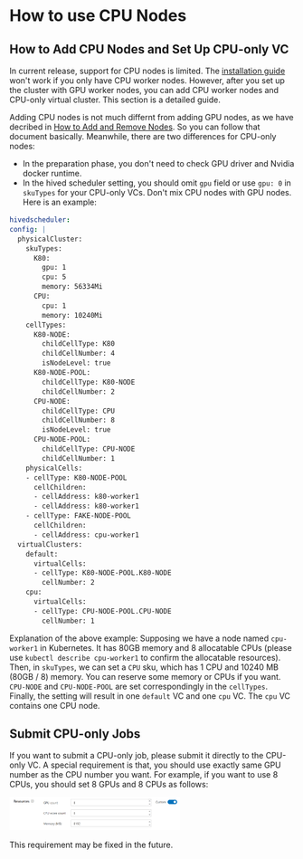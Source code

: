 # How to use CPU Nodes

## How to Add CPU Nodes and Set Up CPU-only VC

In current release, support for CPU nodes is limited. The [installation guide](./installation-guide.md) won't work if you only have CPU worker nodes. However, after you set up the cluster with GPU worker nodes, you can add CPU worker nodes and CPU-only virtual cluster. This section is a detailed guide.

Adding CPU nodes is not much differnt from adding GPU nodes, as we have decribed in [How to Add and Remove Nodes](./how-to-add-and-remove-nodes.md). So you can follow that document basically. Meanwhile, there are two differences for CPU-only nodes:

  - In the preparation phase, you don't need to check GPU driver and Nvidia docker runtime.
  - In the hived scheduler setting, you should omit `gpu` field or use `gpu: 0` in `skuTypes` for your CPU-only VCs. Don't mix CPU nodes with GPU nodes. Here is an example:

  ```yaml
  hivedscheduler:
  config: |
    physicalCluster:
      skuTypes:
        K80:
          gpu: 1
          cpu: 5
          memory: 56334Mi
        CPU:
          cpu: 1
          memory: 10240Mi
      cellTypes:
        K80-NODE:
          childCellType: K80
          childCellNumber: 4
          isNodeLevel: true
        K80-NODE-POOL:
          childCellType: K80-NODE
          childCellNumber: 2
        CPU-NODE:
          childCellType: CPU
          childCellNumber: 8
          isNodeLevel: true
        CPU-NODE-POOL:
          childCellType: CPU-NODE
          childCellNumber: 1
      physicalCells:
      - cellType: K80-NODE-POOL
        cellChildren:
        - cellAddress: k80-worker1
        - cellAddress: k80-worker1
      - cellType: FAKE-NODE-POOL
        cellChildren:
        - cellAddress: cpu-worker1
    virtualClusters:
      default:
        virtualCells:
        - cellType: K80-NODE-POOL.K80-NODE
          cellNumber: 2
      cpu:
        virtualCells:
        - cellType: CPU-NODE-POOL.CPU-NODE
          cellNumber: 1
  ```

  Explanation of the above example: Supposing we have a node named `cpu-worker1` in Kubernetes. It has 80GB memory and 8 allocatable CPUs (please use `kubectl describe cpu-worker1` to confirm the allocatable resources). Then, in `skuTypes`, we can set a `CPU` sku, which has 1 CPU and 10240 MB (80GB / 8) memory. You can reserve some memory or CPUs if you want. `CPU-NODE` and `CPU-NODE-POOL` are set correspondingly in the `cellTypes`. Finally, the setting will result in one `default` VC and one `cpu` VC. The `cpu` VC contains one CPU node.


## Submit CPU-only Jobs

If you want to submit a CPU-only job, please submit it directly to the CPU-only VC. A special requirement is that, you should use exactly same GPU number as the CPU number you want. For example, if you want to use 8 CPUs, you should set 8 GPUs and 8 CPUs as follows:

  <img src="./imgs/cpu-resource.png" width="60%" height="60%" />

This requirement may be fixed in the future.